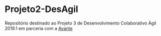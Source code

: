 # Projeto2-DesAgil
Repositório destinado ao Projeto 3 de Desenvolvimento Colaborativo Ágil 2019.1 em parceria com a [Avante](https://www.avante.com.vc/)
